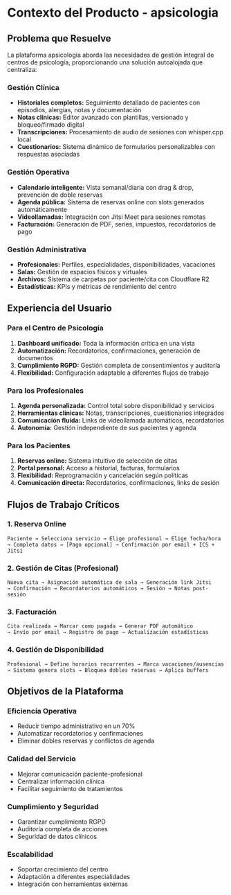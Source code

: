 # Contexto del Producto - apsicologia

## Problema que Resuelve
La plataforma apsicologia aborda las necesidades de gestión integral de centros de psicología, proporcionando una solución autoalojada que centraliza:

### Gestión Clínica
- **Historiales completos:** Seguimiento detallado de pacientes con episodios, alergias, notas y documentación
- **Notas clínicas:** Editor avanzado con plantillas, versionado y bloqueo/firmado digital
- **Transcripciones:** Procesamiento de audio de sesiones con whisper.cpp local
- **Cuestionarios:** Sistema dinámico de formularios personalizables con respuestas asociadas

### Gestión Operativa
- **Calendario inteligente:** Vista semanal/diaria con drag & drop, prevención de doble reservas
- **Agenda pública:** Sistema de reservas online con slots generados automáticamente
- **Videollamadas:** Integración con Jitsi Meet para sesiones remotas
- **Facturación:** Generación de PDF, series, impuestos, recordatorios de pago

### Gestión Administrativa
- **Profesionales:** Perfiles, especialidades, disponibilidades, vacaciones
- **Salas:** Gestión de espacios físicos y virtuales
- **Archivos:** Sistema de carpetas por paciente/cita con Cloudflare R2
- **Estadísticas:** KPIs y métricas de rendimiento del centro

## Experiencia del Usuario

### Para el Centro de Psicología
1. **Dashboard unificado:** Toda la información crítica en una vista
2. **Automatización:** Recordatorios, confirmaciones, generación de documentos
3. **Cumplimiento RGPD:** Gestión completa de consentimientos y auditoría
4. **Flexibilidad:** Configuración adaptable a diferentes flujos de trabajo

### Para los Profesionales
1. **Agenda personalizada:** Control total sobre disponibilidad y servicios
2. **Herramientas clínicas:** Notas, transcripciones, cuestionarios integrados
3. **Comunicación fluida:** Links de videollamada automáticos, recordatorios
4. **Autonomía:** Gestión independiente de sus pacientes y agenda

### Para los Pacientes
1. **Reservas online:** Sistema intuitivo de selección de citas
2. **Portal personal:** Acceso a historial, facturas, formularios
3. **Flexibilidad:** Reprogramación y cancelación según políticas
4. **Comunicación directa:** Recordatorios, confirmaciones, links de sesión

## Flujos de Trabajo Críticos

### 1. Reserva Online
```
Paciente → Selecciona servicio → Elige profesional → Elige fecha/hora
→ Completa datos → [Pago opcional] → Confirmación por email + ICS + Jitsi
```

### 2. Gestión de Citas (Profesional)
```
Nueva cita → Asignación automática de sala → Generación link Jitsi
→ Confirmación → Recordatorios automáticos → Sesión → Notas post-sesión
```

### 3. Facturación
```
Cita realizada → Marcar como pagada → Generar PDF automático
→ Envío por email → Registro de pago → Actualización estadísticas
```

### 4. Gestión de Disponibilidad
```
Profesional → Define horarios recurrentes → Marca vacaciones/ausencias
→ Sistema genera slots → Bloquea dobles reservas → Aplica buffers
```

## Objetivos de la Plataforma

### Eficiencia Operativa
- Reducir tiempo administrativo en un 70%
- Automatizar recordatorios y confirmaciones
- Eliminar dobles reservas y conflictos de agenda

### Calidad del Servicio
- Mejorar comunicación paciente-profesional
- Centralizar información clínica
- Facilitar seguimiento de tratamientos

### Cumplimiento y Seguridad
- Garantizar cumplimiento RGPD
- Auditoría completa de acciones
- Seguridad de datos clínicos

### Escalabilidad
- Soportar crecimiento del centro
- Adaptación a diferentes especialidades
- Integración con herramientas externas
